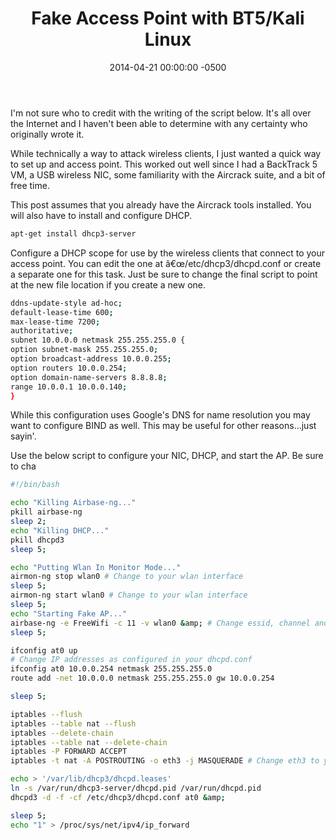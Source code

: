 ﻿---
title:  Fake Access Point with BT5/Kali Linux
date:   2014-04-21 00:00:00 -0500
categories: IT
---

I'm not sure who to credit with the writing of the script below. It's all over the Internet and I haven't been able to determine with any certainty who originally wrote it.

While technically a way to attack wireless clients, I just wanted a quick way to set up and access point. This worked out well since I had a BackTrack 5 VM, a USB wireless NIC, some familiarity with the Aircrack suite, and a bit of free time.

This post assumes that you already have the Aircrack tools installed. You will also have to install and configure DHCP.

```bash
apt-get install dhcp3-server
```

Configure a DHCP scope for use by the wireless clients that connect to your access point. You can edit the one at â€œ/etc/dhcp3/dhcpd.conf or create a separate one for this task. Just be sure to change the final script to point at the new file location if you create a new one.

```bash
ddns-update-style ad-hoc;
default-lease-time 600;
max-lease-time 7200;
authoritative;
subnet 10.0.0.0 netmask 255.255.255.0 {
option subnet-mask 255.255.255.0;
option broadcast-address 10.0.0.255;
option routers 10.0.0.254;
option domain-name-servers 8.8.8.8;
range 10.0.0.1 10.0.0.140;
}
```

While this configuration uses Google's DNS for name resolution you may want to configure BIND as well. This may be useful for other reasons...just sayin'.

Use the below script to configure your NIC, DHCP, and start the AP. Be sure to cha

```bash
#!/bin/bash

echo "Killing Airbase-ng..."
pkill airbase-ng
sleep 2;
echo "Killing DHCP..."
pkill dhcpd3
sleep 5;

echo "Putting Wlan In Monitor Mode..."
airmon-ng stop wlan0 # Change to your wlan interface
sleep 5;
airmon-ng start wlan0 # Change to your wlan interface
sleep 5;
echo "Starting Fake AP..."
airbase-ng -e FreeWifi -c 11 -v wlan0 &amp; # Change essid, channel and interface
sleep 5;

ifconfig at0 up
# Change IP addresses as configured in your dhcpd.conf
ifconfig at0 10.0.0.254 netmask 255.255.255.0
route add -net 10.0.0.0 netmask 255.255.255.0 gw 10.0.0.254

sleep 5;

iptables --flush
iptables --table nat --flush
iptables --delete-chain
iptables --table nat --delete-chain
iptables -P FORWARD ACCEPT
iptables -t nat -A POSTROUTING -o eth3 -j MASQUERADE # Change eth3 to your internet facing interface

echo > '/var/lib/dhcp3/dhcpd.leases'
ln -s /var/run/dhcp3-server/dhcpd.pid /var/run/dhcpd.pid
dhcpd3 -d -f -cf /etc/dhcp3/dhcpd.conf at0 &amp;

sleep 5;
echo "1" > /proc/sys/net/ipv4/ip_forward
```
